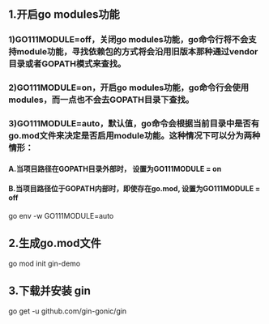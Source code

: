 ## 1.开启go modules功能
### 1)GO111MODULE=off，关闭go modules功能，go命令行将不会支持module功能，寻找依赖包的方式将会沿用旧版本那种通过vendor目录或者GOPATH模式来查找。
### 2)GO111MODULE=on，开启go modules功能，go命令行会使用modules，而一点也不会去GOPATH目录下查找。
### 3)GO111MODULE=auto，默认值，go命令会根据当前目录中是否有go.mod文件来决定是否启用module功能。这种情况下可以分为两种情形：
#### A.当项目路径在GOPATH目录外部时， 设置为GO111MODULE = on
#### B.当项目路径位于GOPATH内部时，即使存在go.mod, 设置为GO111MODULE = off
go env -w GO111MODULE=auto
## 2.生成go.mod文件
go mod init gin-demo
## 3.下载并安装 gin
go get -u github.com/gin-gonic/gin